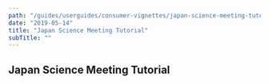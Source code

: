 ```yaml
---
path: "/guides/userguides/consumer-vignettes/japan-science-meeting-tutorial"
date: "2019-05-14"
title: "Japan Science Meeting Tutorial"
subTitle: ""
---
```


## Japan Science Meeting Tutorial
